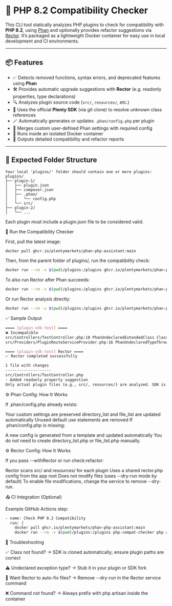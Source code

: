 # 🐘 PHP 8.2 Compatibility Checker

This CLI tool statically analyzes PHP plugins to check for compatibility with **PHP 8.2**, using [Phan](https://github.com/phan/phan) and optionally provides refactor suggestions via [Rector](https://github.com/rectorphp/rector). It’s packaged as a lightweight Docker container for easy use in local development and CI environments.

---

## 📦 Features

- ✅ Detects removed functions, syntax errors, and deprecated features using **Phan**
- 🛠️ Provides automatic upgrade suggestions with **Rector** (e.g. readonly properties, type declarations)
- 🔍 Analyzes plugin source code (`src/`, `resources/`, etc.)
- 🧠 Uses the official **Plenty SDK** (via git clone) to resolve unknown class references
- 🪄 Automatically generates or updates `.phan/config.php` per plugin
- 🧩 Merges custom user-defined Phan settings with required config
- 🐳 Runs inside an isolated Docker container
- 📄 Outputs detailed compatibility and refactor reports

---

## 📁 Expected Folder Structure

```text
Your local 'plugins/' folder should contain one or more plugins:
plugins/
├── plugin-1/
│   ├── plugin.json
│   ├── composer.json
│   ├── .phan/
│   │   └── config.php 
│   └── src/
├── plugin-2/
│   └── ...
```
Each plugin must include a plugin.json file to be considered valid.

🐳 Run the Compatibility Checker

First, pull the latest image:
```bash
docker pull ghcr.io/plentymarkets/phan-php-assistant:main
```
Then, from the parent folder of plugins/, run the compatibility check:
```bash
docker run --rm -v $(pwd)/plugins:/plugins ghcr.io/plentymarkets/phan-php-assistant:main php artisan check:compatibility --path=/plugins
```
To also run Rector after Phan succeeds:
```bash
docker run --rm -v $(pwd)/plugins:/plugins ghcr.io/plentymarkets/phan-php-assistant:main php artisan check:compatibility --path=/plugins --withRector
```
Or run Rector analysis directly:
```bash
docker run --rm -v $(pwd)/plugins:/plugins ghcr.io/plentymarkets/phan-php-assistant:main php artisan check:refactor --path=/plugins
```
✅ Sample Output
```bash
==== [plugin-sdk-test] ====
❌ Incompatible
src/Controllers/TestController.php:10 PhanUndeclaredExtendedClass Class extends undeclared class \Plenty\Plugin\Controller
src/Providers/PluginRouteServiceProvider.php:16 PhanUndeclaredTypeThrowsType @throws type of map has undeclared type \Plenty\Plugin\Routing\Exceptions\RouteReservedException

==== [plugin-sdk-test] Rector ====
✅ Rector completed successfully

1 file with changes
--------------------
src/Controllers/TestController.php
- Added readonly property suggestion
Only actual plugin files (e.g., src/, resources/) are analyzed. SDK is used for symbol resolution only.
```

⚙️ Phan Config: How It Works

If .phan/config.php already exists:

Your custom settings are preserved
directory_list and file_list are updated automatically
Unused default use statements are removed
If .phan/config.php is missing:

A new config is generated from a template and updated automatically
You do not need to create directory_list.php or file_list.php manually.

⚙️ Rector Config: How It Works

If you pass --withRector or run check:refactor:

Rector scans src/ and resources/ for each plugin
Uses a shared rector.php config from the app root
Does not modify files (uses --dry-run mode by default)
To enable file modifications, change the service to remove --dry-run.

📤 CI Integration (Optional)

Example GitHub Actions step:
```bash
- name: Check PHP 8.2 Compatibility
  run: |
    docker pull ghcr.io/plentymarkets/phan-php-assistant:main
    docker run --rm -v $(pwd)/plugins:/plugins php-compat-checker php artisan check:compatibility --path=/plugins
```
🧪 Troubleshooting

✅ Class not found? → SDK is cloned automatically; ensure plugin paths are correct

⚠️ Undeclared exception type? → Stub it in your plugin or SDK fork

🔄 Want Rector to auto-fix files? → Remove --dry-run in the Rector service command

❌ Command not found? → Always prefix with php artisan inside the container

